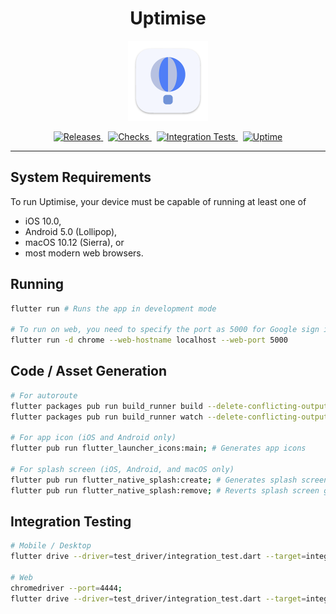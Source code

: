 <h1 align="center">Uptimise</h1>

<p align="center">
  <img src="https://github.com/uptimisers/uptimise/blob/main/macos/Runner/Assets.xcassets/AppIcon.appiconset/app_icon_512.png" alt="App Icon" width="128"/>
  <br>
</p>

<p align="center">
  <a href="https://github.com/uptimisers/uptimise/releases">
    <img src="https://img.shields.io/github/v/release/uptimisers/uptimise?include_prereleases" alt="Releases" />
  </a>&nbsp;
  <a href="https://github.com/uptimisers/uptimise/actions/workflows/checks.yml">
    <img src="https://img.shields.io/github/workflow/status/uptimisers/uptimise/Checks/main?label=checks" alt="Checks" />
  </a>&nbsp;
  <a href="https://github.com/uptimisers/uptimise/actions/workflows/integration-tests.yml">
    <img src="https://img.shields.io/github/workflow/status/uptimisers/uptimise/Integration%20Tests/main?label=integration%20tests" alt="Integration Tests" />
  </a>&nbsp;
  <a href="https://stats.uptimerobot.com/EKGY3fWrrX">
    <img src="https://img.shields.io/uptimerobot/ratio/7/m788675632-34c4a32e58d037a3462a34dd" alt="Uptime" />
  </a>
</p>

<hr>

## System Requirements

To run Uptimise, your device must be capable of running at least one of

- iOS 10.0,
- Android 5.0 (Lollipop),
- macOS 10.12 (Sierra), or
- most modern web browsers.

## Running

```bash
flutter run # Runs the app in development mode

# To run on web, you need to specify the port as 5000 for Google sign in to work
flutter run -d chrome --web-hostname localhost --web-port 5000
```

## Code / Asset Generation

```bash
# For autoroute
flutter packages pub run build_runner build --delete-conflicting-outputs; # Generates once
flutter packages pub run build_runner watch --delete-conflicting-outputs; # Generates upon file change

# For app icon (iOS and Android only)
flutter pub run flutter_launcher_icons:main; # Generates app icons

# For splash screen (iOS, Android, and macOS only)
flutter pub run flutter_native_splash:create; # Generates splash screen
flutter pub run flutter_native_splash:remove; # Reverts splash screen generation
```

## Integration Testing

```bash
# Mobile / Desktop
flutter drive --driver=test_driver/integration_test.dart --target=integration_test/app_test.dart -d [device_id];

# Web
chromedriver --port=4444;
flutter drive --driver=test_driver/integration_test.dart --target=integration_test/app_test.dart  -d web-server;
```
